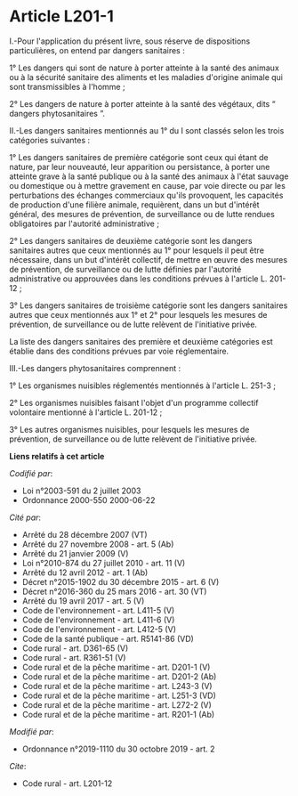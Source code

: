 # Article L201-1

I.-Pour l'application du présent livre, sous réserve de dispositions particulières, on entend par dangers sanitaires : 

1° Les dangers qui sont de nature à porter atteinte à la santé des animaux ou à la sécurité sanitaire des aliments et les
maladies d'origine animale qui sont transmissibles à l'homme ; 

2° Les dangers de nature à porter atteinte à la santé des végétaux, dits “ dangers phytosanitaires ”. 

II.-Les dangers sanitaires mentionnés au 1° du I sont classés selon les trois catégories suivantes : 

1° Les dangers sanitaires de première catégorie sont ceux qui étant de nature, par leur nouveauté, leur apparition ou
persistance, à porter une atteinte grave à la santé publique ou à la santé des animaux à l'état sauvage ou domestique ou à
mettre gravement en cause, par voie directe ou par les perturbations des échanges commerciaux qu'ils provoquent, les
capacités de production d'une filière animale, requièrent, dans un but d'intérêt général, des mesures de prévention, de
surveillance ou de lutte rendues obligatoires par l'autorité administrative ; 

2° Les dangers sanitaires de deuxième catégorie sont les dangers sanitaires autres que ceux mentionnés au 1° pour lesquels il
peut être nécessaire, dans un but d'intérêt collectif, de mettre en œuvre des mesures de prévention, de surveillance ou de
lutte définies par l'autorité administrative ou approuvées dans les conditions prévues à l'article L. 201-12 ; 

3° Les dangers sanitaires de troisième catégorie sont les dangers sanitaires autres que ceux mentionnés aux 1° et 2° pour
lesquels les mesures de prévention, de surveillance ou de lutte relèvent de l'initiative privée. 

La liste des dangers sanitaires des première et deuxième catégories est établie dans des conditions prévues par voie
réglementaire. 

III.-Les dangers phytosanitaires comprennent : 

1° Les organismes nuisibles réglementés mentionnés à l'article L. 251-3 ; 

2° Les organismes nuisibles faisant l'objet d'un programme collectif volontaire mentionné à l'article L. 201-12 ; 

3° Les autres organismes nuisibles, pour lesquels les mesures de prévention, de surveillance ou de lutte relèvent de
l'initiative privée.

**Liens relatifs à cet article**

_Codifié par_:

  - Loi n°2003-591 du 2 juillet 2003
  - Ordonnance 2000-550 2000-06-22

_Cité par_:

  - Arrêté du 28 décembre 2007 (VT)
  - Arrêté du 27 novembre 2008 - art. 5 (Ab)
  - Arrêté du 21 janvier 2009 (V)
  - Loi n°2010-874 du 27 juillet 2010 - art. 11 (V)
  - Arrêté du 12 avril 2012 - art. 1 (Ab)
  - Décret n°2015-1902 du 30 décembre 2015 - art. 6 (V)
  - Décret n°2016-360 du 25 mars 2016 - art. 30 (VT)
  - Arrêté du 19 avril 2017 - art. 5 (V)
  - Code de l'environnement - art. L411-5 (V)
  - Code de l'environnement - art. L411-6 (V)
  - Code de l'environnement - art. L412-5 (V)
  - Code de la santé publique - art. R5141-86 (VD)
  - Code rural - art. D361-65 (V)
  - Code rural - art. R361-51 (V)
  - Code rural et de la pêche maritime - art. D201-1 (V)
  - Code rural et de la pêche maritime - art. D201-2 (Ab)
  - Code rural et de la pêche maritime - art. L243-3 (V)
  - Code rural et de la pêche maritime - art. L251-3 (VD)
  - Code rural et de la pêche maritime - art. L272-2 (V)
  - Code rural et de la pêche maritime - art. R201-1 (Ab)

_Modifié par_:

  - Ordonnance n°2019-1110 du 30 octobre 2019 - art. 2

_Cite_:

  - Code rural - art. L201-12
